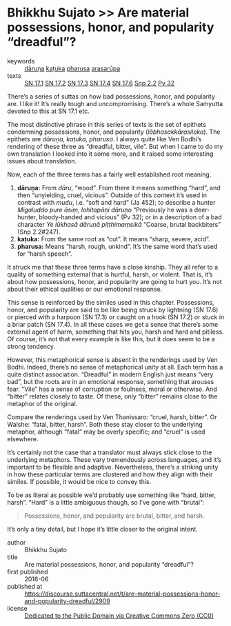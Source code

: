 # Bhikkhu Sujato >> Are material possessions, honor, and popularity “dreadful”?

<dl class='metadata'>
<dt id='keywords'>keywords</dt>
	<dd property='dc:subject'>
		<a  target='_blank' rel='noopener' href='https://suttacentral.net/define/dāruṇa'>dāruṇa</a>
		<a  target='_blank' rel='noopener' href='https://suttacentral.net/define/kaṭuka'>kaṭuka</a>
		<a  target='_blank' rel='noopener' href='https://suttacentral.net/define/pharusa'>pharusa</a>
		<a  target='_blank' rel='noopener' href='https://suttacentral.net/define/arasarūpa'>arasarūpa</a>
	</dd>
<dt id='uid_sutta'>texts</dt>
	<dd property='dc:identifier'>
		<a  target='_blank' rel='noopener' href='https://suttacentral.net/sn17.1'>SN 17.1</a>
		<a  target='_blank' rel='noopener' href='https://suttacentral.net/sn17.2'>SN 17.2</a>
		<a  target='_blank' rel='noopener' href='https://suttacentral.net/sn17.3'>SN 17.3</a>
		<a  target='_blank' rel='noopener' href='https://suttacentral.net/sn17.4'>SN 17.4</a>
		<a  target='_blank' rel='noopener' href='https://suttacentral.net/sn17.6'>SN 17.6</a>
		<a  target='_blank' rel='noopener' href='https://suttacentral.net/snp2.2'>Snp 2.2</a>
		<a  target='_blank' rel='noopener' href='https://suttacentral.net/pv32'>Pv 32</a>
	</dd>
</dl>

There’s a series of suttas on how bad possessions, honor, and popularity are. I like it! It’s really tough and uncompromising. There’s a whole Saṁyutta devoted to this at SN 17.1 etc.

The most distinctive phrase in this series of texts is the set of epithets condemning possessions, honor, and popularity (*lābhasakkārasiloka*). The epithets are *dāruṇa, kaṭuka, pharusa*. I always quite like Ven Bodhi’s rendering of these three as “dreadful, bitter, vile”. But when I came to do my own translation I looked into it some more, and it raised some interesting issues about translation.

Now, each of the three terms has a fairly well established root meaning.

1. **dāruṇa:** From *dāru*, “wood”. From there it means something “hard”, and then “unyielding, cruel, vicious”. Outside of this context it’s used in contrast with *mudu*, i.e. “soft and hard” (Ja 452); to describe a hunter *Migaluddo pure āsiṃ, lohitapāṇi dāruṇo* “Previously he was a deer-hunter, bloody-handed and vicious” (Pv 32); or in a description of a bad character *Ye lūkhasā dāruṇā piṭṭhimaṃsikā* “Coarse, brutal backbiters” (Snp 2.2#247).
2. **kaṭuka:** From the same root as “cut”. It means “sharp, severe, acid”.
3. **pharusa:** Means “harsh, rough, unkind”. It’s the same word that’s used for “harsh speech”.

It struck me that these three terms have a close kinship. They all refer to a quality of something external that is hurtful, harsh, or violent. That is, it’s about how  possessions, honor, and popularity are going to hurt you. It’s not about their ethical qualities or our emotional response.

This sense is reinforced by the similes used in this chapter. Possessions, honor, and popularity are said to be like being struck by lightning (SN 17.6) or pierced with a harpoon (SN 17.3) or caught on a hook (SN 17.2) or stuck in a briar patch (SN 17.4). In all these cases we get a sense that there’s some external agent of harm, something that hits you, harsh and hard and pitiless. Of course, it’s not that every example is like this, but it does seem to be a strong tendency.

However, this metaphorical sense is absent in the renderings used by Ven Bodhi. Indeed, there’s no sense of metaphorical unity at all. Each term has a quite distinct association. “Dreadful” in modern English just means “very bad”, but the roots are in an emotional response, something that arouses fear. “Vile” has a sense of corruption or foulness, moral or otherwise. And “bitter” relates closely to taste. Of these, only “bitter” remains close to the metaphor of the original.

Compare the renderings used by Ven Thanissaro: “cruel, harsh, bitter”. Or Walshe: “fatal, bitter, harsh”. Both these stay closer to the underlying metaphor, although “fatal” may be overly specific; and “cruel” is used elsewhere.

It’s certainly not the case that a translator must always stick close to the underlying metaphors. These vary tremendously across languages, and it’s important to be flexible and adaptive. Nevertheless, there’s a striking unity in how these particular terms are clustered and how they align with their similes. If possible, it would be nice to convey this.

To be as literal as possible we’d probably use something like “hard, bitter, harsh”. “Hard” is a little ambiguous though, so I’ve gone with “brutal”:

>Possessions, honor, and popularity are brutal, bitter, and harsh.

It’s only a tiny detail, but I hope it’s little closer to the original intent.

<footer>
<dl class='metadata'>
<dt id='author'>author</dt>
	<dd property='dc:creator'>Bhikkhu Sujato</dd>
<dt id='title'>title</dt>
	<dd property='dc:title'>Are material possessions, honor, and popularity “dreadful”?</dd>
<dt id='first_published_date'>first published</dt>
	<dd property='dc:date'>2016-06</dd>
<dt id='first_published_url'>published at</dt>
<dd property='dc:source'>
		<a  target='_blank' rel='noopener' href='https://discourse.suttacentral.net/t/are-material-possessions-honor-and-popularity-dreadful/2909'>https://discourse.suttacentral.net/t/are-material-possessions-honor-and-popularity-dreadful/2909</a>
</dd>
	<dt id='license'>license</dt>
	<dd property='dc:rights'>
		<a  target='_blank' rel='noopener' href='https://creativecommons.org/publicdomain/zero/1.0/legalcode'>Dedicated to the Public Domain via Creative Commons Zero (CC0)</a>
	</dd>
</dl>
</footer>